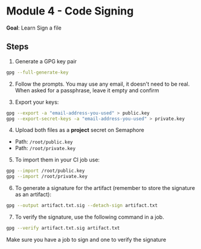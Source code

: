 # Module 4 - Code Signing

**Goal**: Learn Sign a file

## Steps

1. Generate a GPG key pair

  ```bash
  gpg --full-generate-key
  ```

2. Follow the prompts. You may use any email, it doesn't need to be real. When asked for a passphrase, leave it empty and confirm

3. Export your keys:

```bash
gpg --export -a "email-address-you-used" > public.key
gpg --export-secret-keys -a "email-address-you-used" > private.key
```

4. Upload both files as a **project** secret on Semaphore

- Path: `/root/public.key`
- Path: `/root/private.key`

5. To import them in your CI job use:

  ```bash
  gpg --import /root/public.key
  gpg --import /root/private.key
  ```

6. To generate a signature for the artifact (remember to store the signature as an artifact):

  ```bash
  gpg --output artifact.txt.sig --detach-sign artifact.txt
  ```

7. To verify the signature, use the following command in a job.

  ```bash
  gpg --verify artifact.txt.sig artifact.txt
  ```

Make sure you have a job to sign and one to verify the signature
